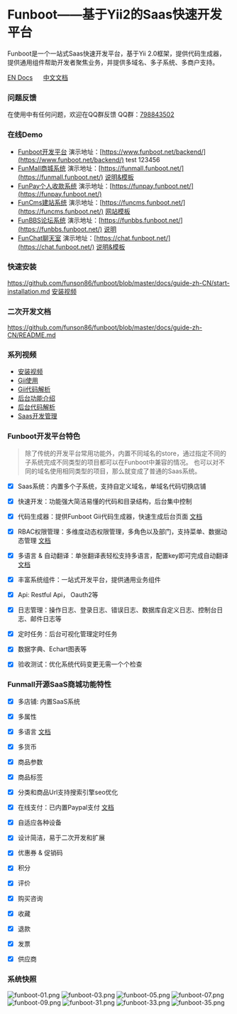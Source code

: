 
# Funboot——基于Yii2的Saas快速开发平台

Funboot是一个一站式Saas快速开发平台，基于Yii 2.0框架，提供代码生成器，提供通用组件帮助开发者聚焦业务，并提供多域名、多子系统、多商户支持。

[EN Docs](https://github.com/funson86/funboot/blob/master/README.md) &nbsp;&nbsp;&nbsp;&nbsp;
[中文文档](https://github.com/funson86/funboot/blob/master/README_zh-CN.md)

### 问题反馈

在使用中有任何问题，欢迎在QQ群反馈 QQ群：[798843502](https://jq.qq.com/?_wv=1027&k=OZ8X3qjK)


### 在线Demo

* [Funboot开发平台](https://github.com/funson86/funboot) 演示地址：[https://www.funboot.net/backend/](https://www.funboot.net/backend/) test 123456
* [FunMall商城系统](https://github.com/funson86/funmall) 演示地址：[https://funmall.funboot.net/](https://funmall.funboot.net/)  [说明&模板](https://github.com/funson86/funmall)
* [FunPay个人收款系统](https://github.com/funson86/funpay) 演示地址：[https://funpay.funboot.net/](https://funpay.funboot.net/)
* [FunCms建站系统](https://github.com/funson86/funcms) 演示地址：[https://funcms.funboot.net/](https://funcms.funboot.net/)  [网站模板](https://github.com/funson86/funcms)
* [FunBBS论坛系统](https://github.com/funson86/funbbs) 演示地址：[https://funbbs.funboot.net/](https://funbbs.funboot.net/)  [说明](https://github.com/funson86/funbbs)
* [FunChat聊天室](https://github.com/funson86/yii2-websocket) 演示地址：[https://chat.funboot.net/](https://chat.funboot.net/)  [说明&模板](https://github.com/funson86/yii2-websocket)


### 快速安装

https://github.com/funson86/funboot/blob/master/docs/guide-zh-CN/start-installation.md   [安装视频](https://www.bilibili.com/video/BV1kP4y1t7ky/)


### 二次开发文档

https://github.com/funson86/funboot/blob/master/docs/guide-zh-CN/README.md

### 系列视频

- [安装视频](https://www.bilibili.com/video/BV1kP4y1t7ky)
- [Gii使用](https://www.bilibili.com/video/BV1vq4y1d7WU)
- [Gii代码解析](https://www.bilibili.com/video/BV18P4y1t7ub)
- [后台功能介绍](https://www.bilibili.com/video/BV1BP4y1t7q2)
- [后台代码解析](https://www.bilibili.com/video/BV1j34y1S7Bn)
- [Saas开发管理](https://www.bilibili.com/video/BV1eQ4y1B7LK)


### Funboot开发平台特色

> 除了传统的开发平台常用功能外，内置不同域名的store，通过指定不同的子系统完成不同类型的项目都可以在Funboot中兼容的情况。
> 也可以对不同的域名使用相同类型的项目，那么就变成了普通的Saas系统。

- [x] Saas系统：内置多个子系统，支持自定义域名，单域名代码切换店铺

- [x] 快速开发：功能强大简洁易懂的代码和目录结构，后台集中控制

- [x] 代码生成器：提供Funboot Gii代码生成器，快速生成后台页面 [文档](docs/guide-zh-CN/dev-gii.md)

- [x] RBAC权限管理：多维度动态权限管理，多角色以及部门，支持菜单、数据动态管理 [文档](docs/guide-zh-CN/dev-rbac.md)

- [x] 多语言 & 自动翻译：单张翻译表轻松支持多语言，配置key即可完成自动翻译 [文档](docs/guide-zh-CN/dev-lang.md)

- [x] 丰富系统组件：一站式开发平台，提供通用业务组件

- [x] Api: Restful Api， Oauth2等

- [x] 日志管理：操作日志、登录日志、错误日志、数据库自定义日志、控制台日志、邮件日志等

- [x] 定时任务：后台可视化管理定时任务

- [x] 数据字典、Echart图表等

- [x] 验收测试：优化系统代码变更无需一个个检查

### Funmall开源SaaS商城功能特性

- [x] 多店铺: 内置SaaS系统
- [x] 多属性
- [x] 多语言 [文档](https://github.com/funson86/funboot/blob/master/docs/guide-zh-CN/dev-lang.md)
- [x] 多货币
- [x] 商品参数
- [x] 商品标签
- [x] 分类和商品Url支持搜索引擎seo优化
- [x] 在线支付：已内置Paypal支付 [文档](https://github.com/funson86/funmall/blob/master/docs/guide_zh-CN/funmall-paypal.md)
- [x] 自适应各种设备
- [x] 设计简洁，易于二次开发和扩展
- [x] 优惠券 & 促销码
- [x] 积分
- [x] 评价
- [x] 购买咨询
- [x] 收藏
- [x] 退款
- [x] 发票
- [x] 供应商


### 系统快照

![funboot-01.png](https://i.loli.net/2021/09/27/65SqdB71gAuWtPU.png)
![funboot-03.png](https://i.loli.net/2021/09/27/gxWGJzbOXLK7y4V.png)
![funboot-05.png](https://i.loli.net/2021/09/27/5YJzOGb9vHQEreh.png)
![funboot-07.png](https://i.loli.net/2021/09/27/OPW1XlALSK3tVNe.png)
![funboot-09.png](https://i.loli.net/2021/09/27/gSUQn5rt4zCNZIE.png)
![funboot-31.png](https://i.loli.net/2021/09/27/AndQEaqCb3PsKFp.png)
![funboot-33.png](https://i.loli.net/2021/09/27/UXwekmHFM8ATsnW.png)
![funboot-35.png](https://i.loli.net/2021/09/27/1gEOw6idfTL9e87.png)
